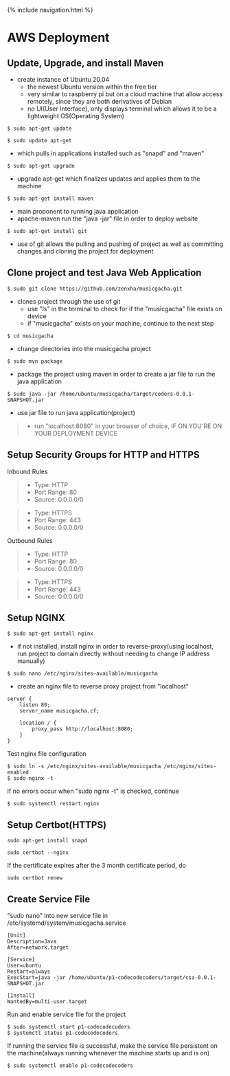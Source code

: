 {% include navigation.html %}

<h1> AWS Deployment </h1>

<h2> Update, Upgrade, and install Maven </h2>

- create instance of Ubuntu 20.04
  - the newest Ubuntu version within the free tier
  - very similar to raspberry pi but on a cloud machine that allow access remotely, since they are both derivatives of Debian
  - no UI(User Interface), only displays terminal which allows it to be a lightweight OS(Operating System)
  
```
$ sudo apt-get update
```

```
$ sudo update apt-get 
```
- which pulls in applications installed such as "snapd" and "maven" 

```
$ sudo apt-get upgrade
```
- upgrade apt-get which finalizes updates and applies them to the machine

```
$ sudo apt-get install maven
```
  - main proponent to running java application
  - apache-maven run the "java -jar" file in order to deploy website
  
```
$ sudo apt-get install git
```
- use of git allows the pulling and pushing of project as well as committing changes and cloning the project for deployment


<h2> Clone project and test Java Web Application </h2>

```
$ sudo git clone https://github.com/zenxha/musicgacha.git
```
- clones project through the use of git
  - use "ls" in the terminal to check for if the "musicgacha" file exists on device
  - if "musicgacha" exists on your machine, continue to the next step

```
$ cd musicgacha
```
- change directories into the musicgacha project

```
$ sudo mvn package
```
- package the project using maven in order to create a jar file to run the java application

```
$ sudo java -jar /home/ubuntu/musicgacha/target/coders-0.0.1-SNAPSHOT.jar
```
- use jar file to run java application(project)

>- run "localhost:8080" in your browser of choice, IF ON YOU'RE ON YOUR DEPLOYMENT DEVICE

<h2> Setup Security Groups for HTTP and HTTPS </h2>

Inbound Rules
>- Type: HTTP
>- Port Range: 80
>- Source: 0.0.0.0/0

>- Type: HTTPS
>- Port Range: 443
>- Source: 0.0.0.0/0

Outbound Rules

>- Type: HTTP
>- Port Range: 80
>- Source: 0.0.0.0/0

>- Type: HTTPS
>- Port Range: 443
>- Source: 0.0.0.0/0

<h2> Setup NGINX </h2>

```
$ sudo apt-get install nginx
```
- if not installed, install nginx in order to reverse-proxy(using localhost, run project to domain directly without needing to change IP address manually)

```
$ sudo nano /etc/nginx/sites-available/musicgacha
```
- create an nginx file to reverse proxy project from "localhost"

```
server {
    listen 80;
    server_name musicgacha.cf;

    location / {
        proxy_pass http://localhost:8080;
    }
}
```

Test nginx file configuration
```
$ sudo ln -s /etc/nginx/sites-available/musicgacha /etc/nginx/sites-enabled
$ sudo nginx -t
```

If no errors occur when "sudo nginx -t" is checked, continue
```
$ sudo systemctl restart nginx
```

<h2> Setup Certbot(HTTPS) </h2>

```
sudo apt-get install snapd
```

```
sudo certbot --nginx
```

If the certificate expires after the 3 month certificate period, do
```
sudo certbot renew
```


<h2> Create Service File </h2>

"sudo nano" into new service file in /etc/systemd/system/musicgacha.service
```
[Unit]
Description=Java
After=network.target

[Service]
User=ubuntu
Restart=always
ExecStart=java -jar /home/ubuntu/p1-codecodecoders/target/csa-0.0.1-SNAPSHOT.jar

[Install]
WantedBy=multi-user.target 
```

Run and enable service file for the project
```
$ sudo systemctl start p1-codecodecoders
$ systemctl status p1-codecodecoders
```

If running the service file is successful, make the service file persistent on the machine(always running whenever the machine starts up and is on)
```
$ sudo systemctl enable p1-codecodecoders
```
